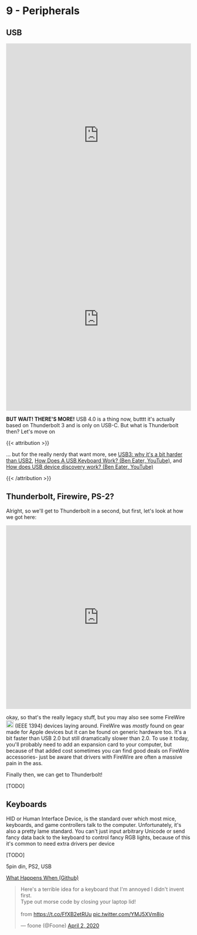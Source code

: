 # 9 - Peripherals

<script>
    document.getElementById("hardwareMenu").open = true;
</script>
## USB

<iframe width="100%" height="500" src="https://www.youtube.com/embed/36CKsP9YQ1E" title="YouTube video player" frameborder="0" allow="accelerometer; autoplay; clipboard-write; encrypted-media; gyroscope; picture-in-picture" allowfullscreen></iframe>

<iframe width="100%" height="500" src="https://www.youtube.com/embed/gShRBsahzXg" title="YouTube video player" frameborder="0" allow="accelerometer; autoplay; clipboard-write; encrypted-media; gyroscope; picture-in-picture" allowfullscreen></iframe>

**BUT WAIT! THERE'S MORE!** USB 4.0 is a thing now, butttt it's actually based on Thunderbolt 3 and is only on USB-C. But what is Thunderbolt then? Let's move on

{{< attribution >}}

... but for the really nerdy that want more, see [USB3: why it's a bit harder than USB2](https://lab.ktemkin.com/post/why-is-usb3-harder/), [How Does A USB Keyboard Work? (Ben Eater, YouTube)](https://www.youtube.com/watch?v=wdgULBpRoXk), and [How does USB device discovery work? (Ben Eater, YouTube)](https://www.youtube.com/watch?v=N0O5Uwc3C0o)

{{< /attribution >}}

## Thunderbolt, Firewire, PS-2?

Alright, so we'll get to Thunderbolt in a second, but first, let's look at how we got here:

<iframe width="100%" height="500" src="https://www.youtube.com/embed/4mi0kLLLAOs?list=PL5cGwrD7cv8hK-qxPqRB25Dzs0BtLWhXz" title="YouTube video player" frameborder="0" allow="accelerometer; autoplay; clipboard-write; encrypted-media; gyroscope; picture-in-picture" allowfullscreen></iframe>

okay, so that's the really legacy stuff, but you may also see some FireWire <img src="/FireWire_symbol.svg" alt=" " height="20em"> (IEEE 1394) devices laying around. FireWire was *mostly* found on gear made for Apple devices but it can be found on generic hardware too. It's a bit faster than USB 2.0 but still dramatically slower than 2.0. To use it today, you'll probably need to add an expansion card to your computer, but because of that added cost sometimes you can find good deals on FireWire accessories- just be aware that drivers with FireWire are often a massive pain in the ass.

Finally then, we can get to Thunderbolt!

[TODO]

## Keyboards

HID or Human Interface Device, is the standard over which most mice, keyboards, and game controllers talk to the computer. Unfortunately, it's also a pretty lame standard. You can't just input arbitrary Unicode or send fancy data back to the keyboard to control fancy RGB lights, because of this it's common to need extra drivers per device

[TODO]

5pin din, PS2, USB

[What Happens When (Github)](https://github.com/alex/what-happens-when)

<blockquote class="twitter-tweet"><p lang="en" dir="ltr">Here&#39;s a terrible idea for a keyboard that I&#39;m annoyed I didn&#39;t invent first.<br>Type out morse code by closing your laptop lid! <br><br>from <a href="https://t.co/FfXB2etRUu">https://t.co/FfXB2etRUu</a> <a href="https://t.co/YMJ5XVm8io">pic.twitter.com/YMJ5XVm8io</a></p>&mdash; foone (@Foone) <a href="https://twitter.com/Foone/status/1245610381600382976?ref_src=twsrc%5Etfw">April 2, 2020</a></blockquote> <script async src="https://platform.twitter.com/widgets.js" charset="utf-8"></script>

# 
